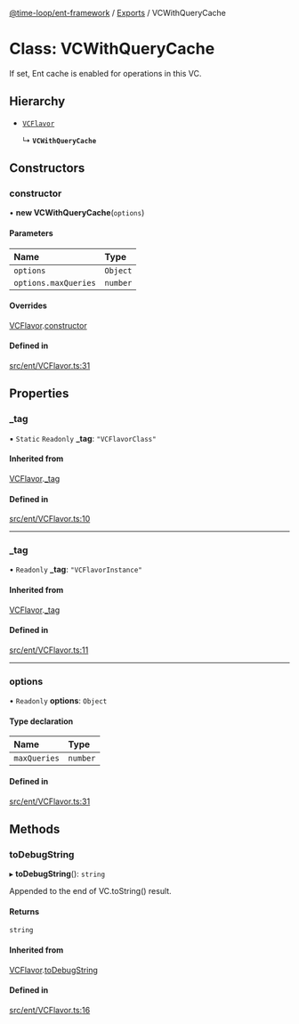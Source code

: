 [@time-loop/ent-framework](../README.md) / [Exports](../modules.md) / VCWithQueryCache

# Class: VCWithQueryCache

If set, Ent cache is enabled for operations in this VC.

## Hierarchy

- [`VCFlavor`](VCFlavor.md)

  ↳ **`VCWithQueryCache`**

## Constructors

### constructor

• **new VCWithQueryCache**(`options`)

#### Parameters

| Name | Type |
| :------ | :------ |
| `options` | `Object` |
| `options.maxQueries` | `number` |

#### Overrides

[VCFlavor](VCFlavor.md).[constructor](VCFlavor.md#constructor)

#### Defined in

[src/ent/VCFlavor.ts:31](https://github.com/clickup/ent-framework/blob/master/src/ent/VCFlavor.ts#L31)

## Properties

### \_tag

▪ `Static` `Readonly` **\_tag**: ``"VCFlavorClass"``

#### Inherited from

[VCFlavor](VCFlavor.md).[_tag](VCFlavor.md#_tag)

#### Defined in

[src/ent/VCFlavor.ts:10](https://github.com/clickup/ent-framework/blob/master/src/ent/VCFlavor.ts#L10)

___

### \_tag

• `Readonly` **\_tag**: ``"VCFlavorInstance"``

#### Inherited from

[VCFlavor](VCFlavor.md).[_tag](VCFlavor.md#_tag-1)

#### Defined in

[src/ent/VCFlavor.ts:11](https://github.com/clickup/ent-framework/blob/master/src/ent/VCFlavor.ts#L11)

___

### options

• `Readonly` **options**: `Object`

#### Type declaration

| Name | Type |
| :------ | :------ |
| `maxQueries` | `number` |

#### Defined in

[src/ent/VCFlavor.ts:31](https://github.com/clickup/ent-framework/blob/master/src/ent/VCFlavor.ts#L31)

## Methods

### toDebugString

▸ **toDebugString**(): `string`

Appended to the end of VC.toString() result.

#### Returns

`string`

#### Inherited from

[VCFlavor](VCFlavor.md).[toDebugString](VCFlavor.md#todebugstring)

#### Defined in

[src/ent/VCFlavor.ts:16](https://github.com/clickup/ent-framework/blob/master/src/ent/VCFlavor.ts#L16)
